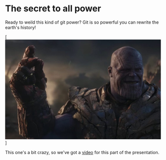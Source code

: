 # The secret to all power

Ready to weild this kind of git power? Git is so powerful you can rewrite the earth's history!

[![Thanos](./thanos.jpg)]

This one's a bit crazy, so we've got a [video](https://www.youtube.com/watch?v=dQw4w9WgXcQ) for this part of the presentation.